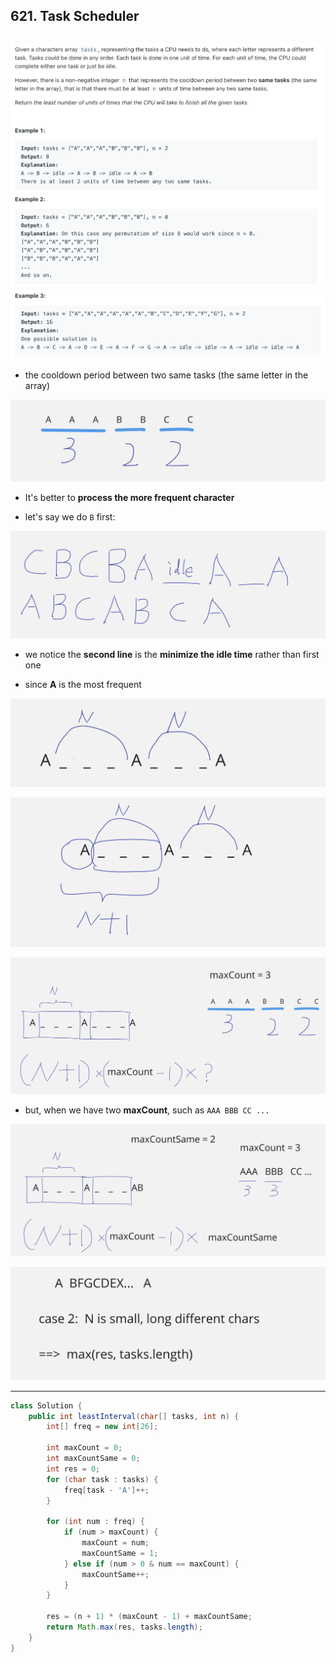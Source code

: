 ## 621. Task Scheduler
![](img/2023-11-30-15-33-35.png)
![](img/2023-11-30-15-33-48.png)
---

-  the cooldown period between two same tasks (the same letter in the array)

![](img/2024-03-28-20-51-09.png)

- It's better to **process the more frequent character**

- let's say we do `B` first:

![](img/2024-03-28-20-56-34.png)

- we notice the **second line** is the **minimize the idle time** rather than first one

- since **A** is the most frequent

![](img/2024-03-28-23-03-05.png)

![](img/2024-03-28-23-04-46.png)

![](img/2024-03-28-23-10-05.png)

- but, when we have two **maxCount**, such as `AAA BBB CC ...`

![](img/2024-03-28-23-14-14.png)

![](img/2024-03-28-23-18-39.png)

---

```java
class Solution {
    public int leastInterval(char[] tasks, int n) {
        int[] freq = new int[26];
        
        int maxCount = 0;
        int maxCountSame = 0;
        int res = 0;
        for (char task : tasks) {
            freq[task - 'A']++;
        }
        
        for (int num : freq) {
            if (num > maxCount) {
                maxCount = num;
                maxCountSame = 1;
            } else if (num > 0 & num == maxCount) {
                maxCountSame++;
            }
        }
        
        res = (n + 1) * (maxCount - 1) + maxCountSame;
        return Math.max(res, tasks.length);
    }
}

```